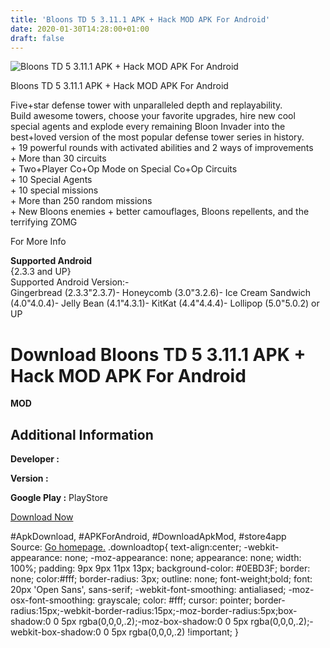 ```yaml
---
title: 'Bloons TD 5 3.11.1 APK + Hack MOD APK For Android'
date: 2020-01-30T14:28:00+01:00
draft: false
---
```


![Bloons TD 5 3.11.1 APK + Hack MOD APK For Android](https://i0.wp.com/apkhome.net/wp-content/uploads/2017/11/Bloons-TD-5-3.11.1.png "Bloons TD 5 3.11.1 APK + Hack MOD APK For Android")

  

Bloons TD 5 3.11.1 APK + Hack MOD APK For Android

Five+star defense tower with unparalleled depth and replayability.  
Build awesome towers, choose your favorite upgrades, hire new cool special agents and explode every remaining Bloon Invader into the best+loved version of the most popular defense tower series in history.  
\+ 19 powerful rounds with activated abilities and 2 ways of improvements  
\+ More than 30 circuits  
\+ Two+Player Co+Op Mode on Special Co+Op Circuits  
\+ 10 Special Agents  
\+ 10 special missions  
\+ More than 250 random missions  
\+ New Bloons enemies + better camouflages, Bloons repellents, and the terrifying ZOMG

For More Info

**Supported Android**  
{2.3.3 and UP}  
Supported Android Version:-  
Gingerbread (2.3.3"2.3.7)- Honeycomb (3.0"3.2.6)- Ice Cream Sandwich (4.0"4.0.4)- Jelly Bean (4.1"4.3.1)- KitKat (4.4"4.4.4)- Lollipop (5.0"5.0.2) or UP

Download Bloons TD 5 3.11.1 APK + Hack MOD APK For Android
==========================================================

**MOD**

Additional Information
----------------------

**Developer :**

**Version :**

**Google Play :** PlayStore

  

[Download Now](https://store4app.co/post/bloons-td-5-3-11-1-apk-hack-mod-apk-for-android_1573671123)

  
#ApkDownload, #APKForAndroid, #DownloadApkMod, #store4app  
Source: [Go homepage.](https://store4app.co/post/bloons-td-5-3-11-1-apk-hack-mod-apk-for-android_1573671123) .downloadtop{ text-align:center; -webkit-appearance: none; -moz-appearance: none; appearance: none; width: 100%; padding: 9px 9px 11px 13px; background-color: #0EBD3F; border: none; color:#fff; border-radius: 3px; outline: none; font-weight;bold; font: 20px 'Open Sans', sans-serif; -webkit-font-smoothing: antialiased; -moz-osx-font-smoothing: grayscale; color: #fff; cursor: pointer; border-radius:15px;-webkit-border-radius:15px;-moz-border-radius:5px;box-shadow:0 0 5px rgba(0,0,0,.2);-moz-box-shadow:0 0 5px rgba(0,0,0,.2);-webkit-box-shadow:0 0 5px rgba(0,0,0,.2) !important; }